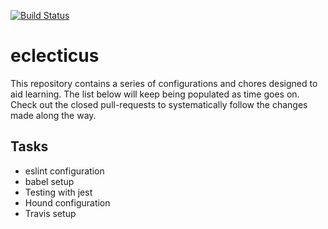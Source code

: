 [![Build Status](https://travis-ci.org/oreoluwade/transpile.svg?branch=develop)](https://travis-ci.org/oreoluwade/transpile)
# eclecticus

This repository contains a series of configurations and chores designed to aid learning. The list below will keep being populated as time goes on. Check out the closed pull-requests to systematically follow the changes made along the way.

## Tasks
- eslint configuration
- babel setup
- Testing with jest
- Hound configuration
- Travis setup
